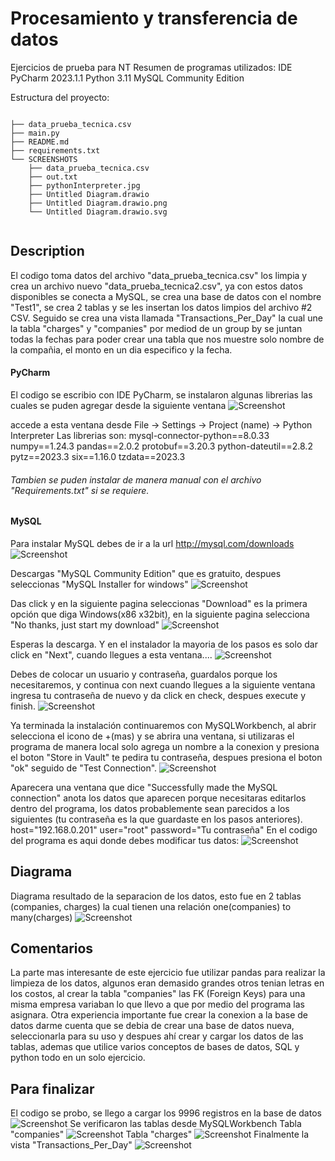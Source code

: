 # Procesamiento y transferencia de datos
Ejercicios de prueba para NT
Resumen de programas utilizados:
IDE PyCharm 2023.1.1
Python 3.11
MySQL Community Edition

Estructura del proyecto:

<code>
├── data_prueba_tecnica.csv
├── main.py
├── README.md
├── requirements.txt
└── SCREENSHOTS
    ├── data_prueba_tecnica.csv
    ├── out.txt
    ├── pythonInterpreter.jpg
    ├── Untitled Diagram.drawio
    ├── Untitled Diagram.drawio.png
    └── Untitled Diagram.drawio.svg

</code>


## Description
El codigo toma datos del archivo "data_prueba_tecnica.csv" los limpia y crea un archivo nuevo "data_prueba_tecnica2.csv", ya con estos datos disponibles 
se conecta a MySQL, se crea una base de datos con el nombre "Test1", se crea 2 tablas y se les insertan los datos limpios del archivo #2 CSV. Seguido se 
crea una vista llamada "Transactions_Per_Day" la cual une la tabla "charges" y "companies" por mediod de un group by se juntan todas la fechas para poder crear
una tabla que nos muestre solo nombre de la compañia, el monto en un dia especifico y la fecha.

#### PyCharm
El codigo se escribio con IDE PyCharm, se instalaron algunas librerias las cuales se puden agregar desde la siguiente ventana 
![Screenshot](/Images/pythonInterpreter.jpg)

accede a esta ventana desde File -> Settings -> Project (name) -> Python Interpreter
Las librerias son:
mysql-connector-python==8.0.33
numpy==1.24.3
pandas==2.0.2
protobuf==3.20.3
python-dateutil==2.8.2
pytz==2023.3
six==1.16.0
tzdata==2023.3

###### Tambien se puden instalar de manera manual con el archivo "Requirements.txt" si se requiere.

#### MySQL
Para instalar MySQL debes de ir a la url http://mysql.com/downloads
![Screenshot](/Images/mysqlComu.jpg)

Descargas "MySQL Community Edition" que es gratuito, despues seleccionas "MySQL Installer for windows"
![Screenshot](/Images/mysqlComu2.jpg)

Das click y en la siguiente pagina seleccionas "Download" es la primera opción que diga Windows(x86 x32bit), en la siguiente pagina selecciona 
"No thanks, just start my download"
![Screenshot](/Images/mysqlComu3.jpg)

Esperas la descarga.
Y en el instalador la mayoria de los pasos es solo dar click en "Next", cuando llegues a esta ventana....
![Screenshot](/Images/mysqlComu4.jpg)

Debes de colocar un usuario y contraseña, guardalos porque los necesitaremos, y continua con next cuando llegues a la siguiente ventana ingresa tu contraseña
de nuevo y da click en check, despues execute y finish.
![Screenshot](/Images/mysqlComu5.jpg)

Ya terminada la instalación continuaremos con MySQLWorkbench, al abrir selecciona el icono de +(mas) y se abrira una ventana, si utilizaras el programa de 
manera local solo agrega un nombre a la conexion y presiona el boton "Store in Vault" te pedira tu contraseña, despues presiona el boton "ok" seguido de 
"Test Connection".
![Screenshot](/Images/mysqlComu6.jpg)

Aparecera una ventana que dice "Successfully made the MySQL connection" anota los datos que aparecen porque necesitaras editarlos dentro del programa, los
datos probablemente sean parecidos a los siguientes (tu contraseña es la que guardaste en los pasos anteriores).
host="192.168.0.201"
user="root"
password="Tu contraseña"
En el codigo del programa es aqui donde debes modificar tus datos:
![Screenshot](/Images/datosMySQL.jpg)

## Diagrama
Diagrama resultado de la separacion de los datos, esto fue en 2 tablas (companies, charges) la cual tienen una relación one(companies) to many(charges)
![Screenshot](/Images/Diagram.svg)

## Comentarios

La parte mas interesante de este ejercicio fue utilizar pandas para realizar la limpieza de los datos, algunos eran demasido grandes otros tenian letras 
en los costos, al crear la tabla "companies" las FK (Foreign Keys) para una misma empresa variaban lo que llevo a que por medio del programa las asignara.
Otra experiencia importante fue crear la conexion a la base de datos darme cuenta que se debia de crear una base de datos nueva, seleccionarla para su uso
y despues ahí crear y cargar los datos de las tablas, ademas que utilice varios conceptos de bases de datos, SQL y python todo en un solo ejercicio.

## Para finalizar
El codigo se probo, se llego a cargar los 9996 registros en la base de datos
![Screenshot](/Images/FIN1.jpg)
Se verificaron las tablas desde MySQLWorkbench
Tabla "companies"
![Screenshot](/Images/FIN2.jpg)
Tabla "charges"
![Screenshot](/Images/FIN3.jpg)
Finalmente la vista "Transactions_Per_Day"
![Screenshot](/Images/FIN4.jpg)
